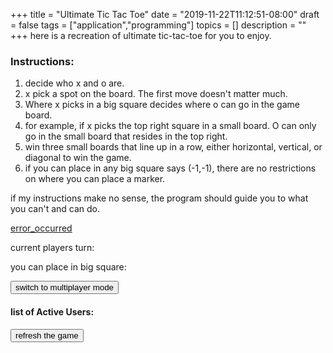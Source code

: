 +++
title = "Ultimate Tic Tac Toe"
date = "2019-11-22T11:12:51-08:00"
draft = false
tags = ["application","programming"]
topics = []
description = ""
+++
here is a recreation of ultimate tic-tac-toe for you to enjoy. 

### Instructions: ###
1. decide who x and o are.
2. x pick a spot on the board. The first move doesn't matter much.
3. Where x picks in a big square decides where o can go in the game board.
4. for example, if x picks the top right square in a small board. O can only go in the small board that resides in the top right.</li>
5. win three small boards that line up in a row, either horizontal, vertical, or diagonal to win the game.
6. if you can place in any big square says (-1,-1),  there are no restrictions on where you can place a marker.  

if my instructions make no sense, the program should guide you to what you can't and can do. 

<!--more--> 
<a href="error.html">error_occurred</a>
<div id="application">
    <p>current players turn: <span id="player"></span></p>
    <p>you can place in big square: <span id="place"></span></p>
	<div id="multiplayer"> 
				<button id="switchMulti">switch to multiplayer mode</button>
			<h4>list of Active Users:</h4>
		<ul id="listUsers">
		</ul>
	</div>
    <canvas id="gameBoard" width="500" height="500"></canvas>
	<div id="button">
		<button id="updateGameData">refresh the game</button>
	</div>
	<script src="js/ultimate-tic-tac-toe.js"></script>
</div>
